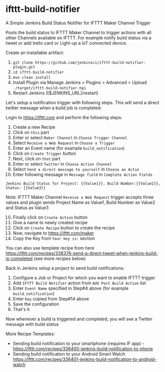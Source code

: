ifttt-build-notifier
===================
A Simple Jenkins Build Status Notifier for IFTTT Maker Channel Trigger

Posts the build status to IFTTT Maker Channel to trigger actions with all other Channels available on IFTTT. For example notify build status via a tweet or add trello card or Light-up a IoT connected device.

Create an installable artifact:

1. `git clone https://github.com/jenkinsci/ifttt-build-notifier-plugin.git`
2. `cd ifttt-build-notifier`
3. `mvn clean install`
4. Install Plugin via Manage Jenkins > Plugins > Advanced > Upload ```./target/ifttt-build-notifier.hpi```
5. Restart Jenkins ([$JENKINS_URL]/restart)

Let's setup a notification trigger with following steps. This will send a direct twitter message when a build job is completed:

Login to https://ifttt.com and perform the following steps:

1. Create a new Recipe
2. Click on `this` part
2. Enter or select `Maker Channel` in `Choose Trigger Channel` 
3. Select `Receive a Web Request` in `Choose a Trigger`
4. Enter an Event name (for example `build_notification`)
5. Click on `Create Trigger` button
6. Next, click on `that` part
7. Enter or select `Twitter` in `Choose Action Channel`
8. Select `Send a direct message to yourself` in `Choose an Actin`
9. Enter following message in `Message field` in `Complete Action Fields`
```
Jenkins Build Status for Project: {{Value1}}, Build Number:{{Value2}}, Status: {{Value3}} 
```
Note: IFTTT Maker Channel `Receive a Web Request` trigger accepts three values and plugin sends Project Name as Value1, Build Number as Value2 and Status as Value3

10. Finally click on `Create Action` button
11. Give a name to newly created recipe
12. Click on `Create Recipe` button to create the recipe
13. Now, navigate to https://ifttt.com/maker
14. Copy the Key from `Your key is:` section

You can also use template recipe from here https://ifttt.com/recipes/336376-send-a-direct-tweet-when-jenkins-build-is-completed
(see more recipes below)

Back in Jenkins setup a project to send build notifications:

1. Configure a Job or Project for which you want to enable IFTTT trigger
2. Add `IFTTT Build Notifier` action from `Add Post Build Action` list
3. Enter `Event Name` specified in Step#4 above (for example `build_notification`)
4. Enter `Key` copied from Step#14 above
3. Save the configuration
4. That's it
   
Now whenever a build is triggered and completed, you will see a Twitter message with build status

More Recipe Templates:

* Sending build notification to your smartphone (requires IF app) - https://ifttt.com/recipes/336400-jenkins-build-notification-to-phone
* Sending build notification to your Android Smart Watch https://ifttt.com/recipes/336401-jenkins-build-notification-to-android-watch
